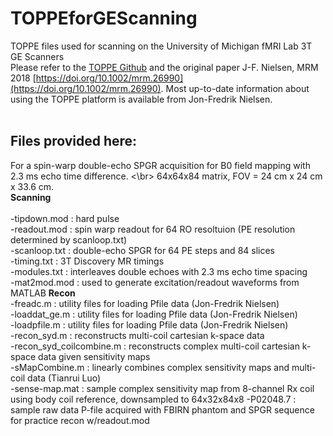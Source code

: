 # TOPPEforGEScanning <br/>
TOPPE files used for scanning on the University of Michigan fMRI Lab 3T GE Scanners <br/>
Please refer to the [TOPPE Github](https://github.com/toppeMRI/) and the original paper J-F. Nielsen, MRM 2018 [https://doi.org/10.1002/mrm.26990](https://doi.org/10.1002/mrm.26990). Most up-to-date information about using the TOPPE platform is available from Jon-Fredrik Nielsen.<br/>
<br/>
## Files provided here:<br/>
For a spin-warp double-echo SPGR acquisition for B0 field mapping with 2.3 ms echo time difference. <\br>
64x64x84 matrix, FOV = 24 cm x 24 cm x 33.6 cm. <br/>
**Scanning**<br/>      
-tipdown.mod : hard pulse </br>
-readout.mod : spin warp readout for 64 RO resoltuion (PE resolution determined by scanloop.txt) <br/>
-scanloop.txt :  double-echo SPGR for 64 PE steps and 84 slices <br/>
-timing.txt : 3T Discovery MR timings<br/>
-modules.txt : interleaves double echoes with 2.3 ms echo time spacing<br/>
-mat2mod.mod : used to generate excitation/readout waveforms from MATLAB
**Recon**<br/>
-freadc.m : utility files for loading Pfile data (Jon-Fredrik Nielsen)<br/>
-loaddat_ge.m : utility files for loading Pfile data (Jon-Fredrik Nielsen)<br/>
-loadpfile.m : utility files for loading Pfile data (Jon-Fredrik Nielsen)<br/>
-recon_syd.m : reconstructs multi-coil cartesian k-space data<br/>
-recon_syd_coilcombine.m : reconstructs complex multi-coil cartesian k-space data given sensitivity maps<br/>
-sMapCombine.m : linearly combines complex sensitivity maps and multi-coil data (Tianrui Luo)<br/>
-sense-map.mat : sample complex sensitivity map from 8-channel Rx coil using body coil reference, downsampled to 64x32x84x8 
-P02048.7 : sample raw data P-file acquired with FBIRN phantom and SPGR sequence for practice recon w/readout.mod 
